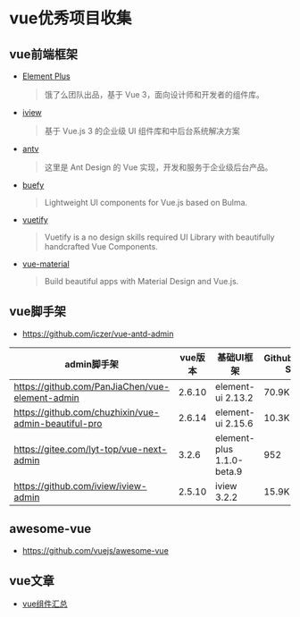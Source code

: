 # vue优秀项目收集
## vue前端框架
- [Element Plus](https://element-plus.gitee.io/zh-CN/)
  > 饿了么团队出品，基于 Vue 3，面向设计师和开发者的组件库。
  
- [iview](https://www.iviewui.com/)
  > 基于 Vue.js 3 的企业级 UI 组件库和中后台系统解决方案
  
- [antv](https://vue.ant.design/docs/vue/introduce/)
  > 这里是 Ant Design 的 Vue 实现，开发和服务于企业级后台产品。
  
- [buefy](https://buefy.org/)
  > Lightweight UI components for Vue.js based on Bulma.
  
- [vuetify](https://github.com/vuetifyjs/vuetify)
  > Vuetify is a no design skills required UI Library with beautifully handcrafted Vue Components.

- [vue-material](https://github.com/vuematerial/vue-material)
  > Build beautiful apps with Material Design and Vue.js.

## vue脚手架
- https://github.com/iczer/vue-antd-admin

| admin脚手架                                          | vue版本 | 基础UI框架                | Github/Gitcee Star |
| ---------------------------------------------------- | ------- | ------------------------- | ------------------ |
| https://github.com/PanJiaChen/vue-element-admin      | 2.6.10  | element-ui 2.13.2         | 70.9K              |
| https://github.com/chuzhixin/vue-admin-beautiful-pro | 2.6.14  | element-ui 2.15.6         | 10.3K              |
| https://gitee.com/lyt-top/vue-next-admin             | 3.2.6   | element-plus 1.1.0-beta.9 | 952                |
| https://github.com/iview/iview-admin                 | 2.5.10  | iview 3.2.2               | 15.9K              |


## awesome-vue
- https://github.com/vuejs/awesome-vue

## vue文章
- [vue组件汇总](https://juejin.im/post/5af16a2cf265da0b8636353b)
